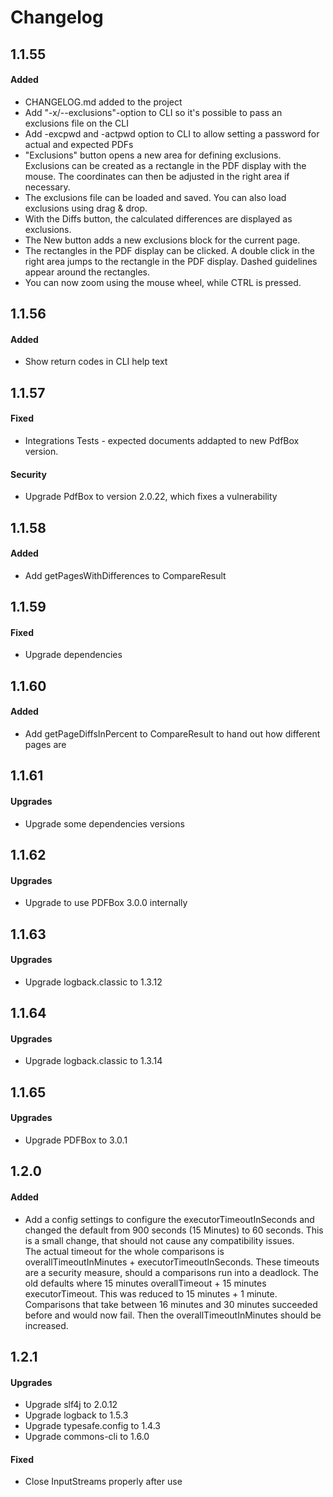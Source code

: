 # Changelog

## 1.1.55

#### Added
- CHANGELOG.md added to the project
- Add "-x/--exclusions"-option to CLI so it's possible to pass an exclusions file on the CLI
- Add -excpwd and -actpwd option to CLI to allow setting a password for actual and expected PDFs
- "Exclusions" button opens a new area for defining exclusions. Exclusions can be created as a rectangle in the PDF display with the mouse. The coordinates can then be adjusted in the right area if necessary.
- The exclusions file can be loaded and saved. You can also load exclusions using drag & drop.
- With the Diffs button, the calculated differences are displayed as exclusions.
- The New button adds a new exclusions block for the current page.
- The rectangles in the PDF display can be clicked. A double click in the right area jumps to the rectangle in the PDF display. Dashed guidelines appear around the rectangles.
- You can now zoom using the mouse wheel, while CTRL is pressed.

## 1.1.56

#### Added
- Show return codes in CLI help text

## 1.1.57

#### Fixed
- Integrations Tests - expected documents addapted to new PdfBox version.

#### Security
- Upgrade PdfBox to version 2.0.22, which fixes a vulnerability

## 1.1.58

#### Added
- Add getPagesWithDifferences to CompareResult

## 1.1.59

#### Fixed
- Upgrade dependencies

## 1.1.60

#### Added
- Add getPageDiffsInPercent to CompareResult to hand out how different pages are

## 1.1.61

#### Upgrades
- Upgrade some dependencies versions

## 1.1.62

#### Upgrades
- Upgrade to use PDFBox 3.0.0 internally

## 1.1.63

#### Upgrades
- Upgrade logback.classic to 1.3.12

## 1.1.64

#### Upgrades
- Upgrade logback.classic to 1.3.14

## 1.1.65

#### Upgrades
- Upgrade PDFBox to 3.0.1

## 1.2.0

#### Added
- Add a config settings to configure the executorTimeoutInSeconds and changed the default from 900 seconds (15 Minutes) to 60 seconds. This is a small change,
that should not cause any compatibility issues.\
The actual timeout for the whole comparisons is overallTimeoutInMinutes + executorTimeoutInSeconds. These timeouts are a security measure, should a comparisons
run into a deadlock. The old defaults where 15 minutes overallTimeout + 15 minutes executorTimeout. This was reduced to 15 minutes + 1 minute. Comparisons that 
take between 16 minutes and 30 minutes succeeded before and would now fail. Then the overallTimeoutInMinutes should be increased.

## 1.2.1

#### Upgrades
- Upgrade slf4j to 2.0.12
- Upgrade logback to 1.5.3
- Upgrade typesafe.config to 1.4.3
- Upgrade commons-cli to 1.6.0

#### Fixed
- Close InputStreams properly after use
